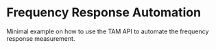 # Frequency Response Automation

Minimal example on how to use the TAM API to automate the frequency response measurement.
